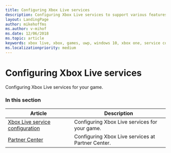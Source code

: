 ```yaml
---
title: Configuring Xbox Live services
description: Configuring Xbox Live services to support various features for your game.
layout: LandingPage
author: mikehoffms
ms.author: v-mihof
ms.date: 12/06/2018
ms.topic: article
keywords: xbox live, xbox, games, uwp, windows 10, xbox one, service configuration
ms.localizationpriority: medium
---
```


# Configuring Xbox Live services

Configuring Xbox Live services for your game.


### In this section

| Article | Description |
|---------|-------------|
| [Xbox Live service configuration](xbox-live-service-configuration.md) | Configuring Xbox Live services for your game. |
| [Partner Center](configure-xbl/windows-dev-center_nav.md) | Configuring Xbox Live services at Partner Center. |
